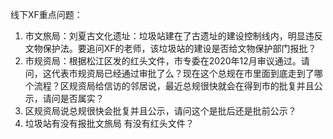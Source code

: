 线下XF重点问题： 
1. 市文旅局：刘夏古文化遗址：垃圾站建在了古遗址的建设控制线内，明显违反文物保护法。要追问XF的老师，该垃圾站的建设是否给文物保护部门报批？
2. 市规资局：根据松江区发的红头文件，市专委在2020年12月审议通过。请问，这代表市规资局已经通过审批了么？现在这个总规在市里面到底走到了哪个流程？区规资局给信访的邻居说，最近总规很快就会在得到市的批复并且公示，请问是否属实？
3. 区规资局说总规很快会批复并且公示，请问这个是批后还是批前公示？
4. 垃圾站有没有报批文旅局 有没有红头文件？